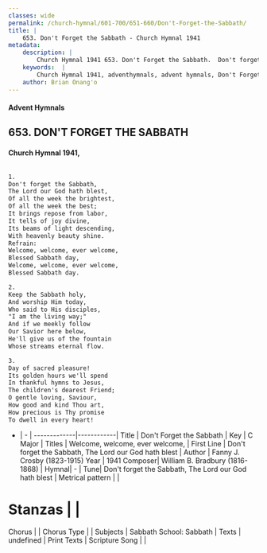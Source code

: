 ```yaml
---
classes: wide
permalink: /church-hymnal/601-700/651-660/Don't-Forget-the-Sabbath/
title: |
    653. Don't Forget the Sabbath - Church Hymnal 1941
metadata:
    description: |
        Church Hymnal 1941 653. Don't Forget the Sabbath.  Don't forget the Sabbath,  The Lord our God hath blest,  Of all the week the brightest,  Of all the week the best;  It brings repose from labor,  It tells of joy divine,  Its beams of light descending,  With heavenly beauty shine.  
    keywords:  |
        Church Hymnal 1941, adventhymnals, advent hymnals, Don't Forget the Sabbath, Don't forget the Sabbath, The Lord our God hath blest. Welcome, welcome, ever welcome, 
    author: Brian Onang'o
---
```


#### Advent Hymnals
## 653. DON'T FORGET THE SABBATH
####  Church Hymnal 1941,

```txt

1.
Don't forget the Sabbath, 
The Lord our God hath blest, 
Of all the week the brightest, 
Of all the week the best; 
It brings repose from labor, 
It tells of joy divine, 
Its beams of light descending, 
With heavenly beauty shine. 
Refrain:
Welcome, welcome, ever welcome, 
Blessed Sabbath day, 
Welcome, welcome, ever welcome, 
Blessed Sabbath day. 

2.
Keep the Sabbath holy, 
And worship Him today, 
Who said to His disciples, 
"I am the living way;" 
And if we meekly follow 
Our Savior here below, 
He'll give us of the fountain 
Whose streams eternal flow. 

3.
Day of sacred pleasure! 
Its golden hours we'll spend 
In thankful hymns to Jesus, 
The children's dearest Friend; 
O gentle loving, Saviour, 
How good and kind Thou art, 
How precious is Thy promise 
To dwell in every heart!

```

- |   -  |
-------------|------------|
Title | Don't Forget the Sabbath |
Key | C Major |
Titles | Welcome, welcome, ever welcome,  |
First Line | Don't forget the Sabbath, The Lord our God hath blest |
Author | Fanny J. Crosby (1823-1915)
Year | 1941
Composer| William B. Bradbury (1816-1868) |
Hymnal|  - |
Tune| Don't forget the Sabbath, The Lord our God hath blest |
Metrical pattern | |
# Stanzas |  |
Chorus |  |
Chorus Type |  |
Subjects | Sabbath School: Sabbath |
Texts | undefined |
Print Texts | 
Scripture Song |  |
    
